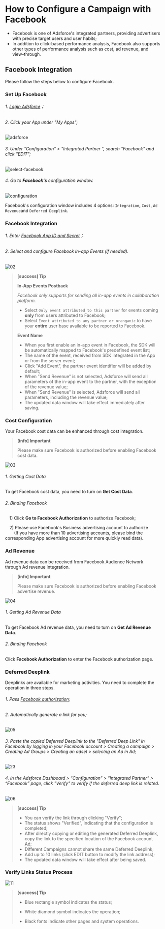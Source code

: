 # How to Configure a Campaign with Facebook

* Facebook is one of Adsforce's integrated partners, providing advertisers with precise target users and user habits;
* In addition to click-based performance analysis, Facebook also supports other types of performance analysis such as cost, ad revenue, and view-through.

## Facebook Integration

Please follow the steps below to configure Facebook.

### Set Up Facebook

###### 1. [Login Adsforce](https://demo-portal.adsforce.io/login)；

###### 2. Click your App under "My Apps";

![adsforce](adsforce.png)

###### 3. Under "Configuration" > "Integrated Partner ", search "Facebook" and click "EDIT";

![select-facebook](select-facebook.png)

###### 4. Go to **Facebook's** configuration window.

![configuration](configuration.png)

 

Facebook's configuration window includes 4 options: `Integration`, `Cost`, `Ad Revenue`and `Deferred Deeplink`.

### Facebook Integration

###### 1. Enter [Facebook App ID and Secret](facebook-app-id-facebook-app-secret-configuration/README.md)；

###### 2. Select and configure Facebook In-app Events (if needed).

 ![02](02.png)

> **[success] Tip**
>
> **In-App Events Postback**  
>
> *Facebook only supports for sending all in-app events in collaboration platform.*
>
> * Select `Only event attributed to this partner` for events coming **only** from users attributed to Facebook;
> * Select `Event attributed to any partner or oranganic` to have your **entire** user base available to be reported to Facebook.
>
> **Event Name**
>
> * When you first enable an in-app event in Facebook, the SDK will be automatically mapped to Facebook's predefined event list;
> * The name of the event, received from SDK integrated in the App or from the server event;
> * Click "Add Event", the partner event identifier will be added by default;
> * When "Send Revenue" is not selected, Adsforce will send all parameters of the in-app event to the partner, with the exception of the revenue value;
> * When "Send Revenue" is selected, Adsforce will send all parameters, including the revenue value;
> * The updated data window will take effect immediately after saving.


### Cost Configuration

Your Facebook cost data can be enhanced through cost integration.

> **[info] Important**
>
> Please make sure Facebook is authorized before enabling Facebook cost data.


 ![03](03.png)

###### 1. Getting Cost Data

   To get Facebook cost data, you need to turn on **Get Cost Data**.

###### 2. Binding Facebook

&ensp;&ensp;1) Click **Go to Facebook Authorization** to authorize Facebook;

&ensp;&ensp;2) Please use Facebook's Business advertising account to authorize<br>
&ensp; &ensp; &ensp;(If you have more than 10 advertising accounts, please bind the corresponding App advertising account for more quickly read data).
    

### Ad Revenue

Ad revenue data can be received from Facebook Audience Network through Ad revenue integration.

> **[info] Important**
>
> Please make sure Facebook is authorized before enabling Facebook advertise revenue.

 ![04](04.png)

###### 1. Getting Ad Revenue Data

  To get Facebook Ad revenue data, you need to turn on **Get Ad Revenue Data**.

###### 2. Binding Facebook

   Click **Facebook Authorization** to enter the Facebook authorization page.

### Deferred Deeplink

Deeplinks are available for marketing activities.
You need to complete the operation in three steps.

###### 1. Pass [Facebook authorization](javascript:;);

###### 2. Automatically generate a link for you;
![05](05.png)

###### 3. Paste the copied Deferred Deeplink to the "Deferred Deep Link" in Facebook by logging in your Facebook account > Creating a campaign > Creating Ad Groups > Creating an adset > selectng an Ad in Ad;
![23](23.png)

###### 4. In the Adsforce Dashboard > “Configuration” > “Integrated Partner” > “Facebook” page, click "Verify" to verify if the deferred deep link is related.

![06](06.png)

> **[success] Tip**
> 
> * You can verify the link through clicking "Verify";
> * The status shows "Verified", indicating that the configuration is completed;
> * After directly copying or editing the generated Deferred Deeplink, copy the link to the specified location of the Facebook account Ad;
> * Different Campaigns cannot share the same Deferred Deeplink;
> * Add up to 10 links (click EDIT button to modify the link address);
> * The updated data window will take effect after being saved.

### Verify Links Status Process


![11](11.png)

> **[success] Tip**
> 
> - Blue rectangle symbol indicates the status;
> 
> - White diamond symbol indicates the operation;
> 
> - Black fonts indicate other pages and system operations.
